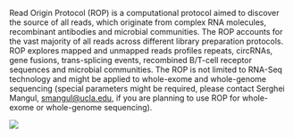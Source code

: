 Read Origin Protocol (ROP) is a computational protocol aimed to discover the source of all reads, which originate from complex RNA molecules, recombinant antibodies and microbial communities. The ROP accounts for the vast majority of all reads across different library preparation protocols. ROP explores mapped and unmapped reads profiles repeats, circRNAs, gene fusions, trans-splicing events, recombined B/T-cell receptor sequences and microbial communities. The ROP is not limited to RNA-Seq technology and might be applied to whole-exome and whole-genome sequencing (special parameters might be required, please contact Serghei Mangul, smangul@ucla.edu, if you are planning to use ROP for whole-exome or whole-genome sequencing).

![](https://sergheimangul.files.wordpress.com/2016/05/rop.png)